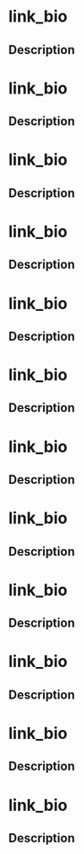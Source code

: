 # link_bio

## Description

# link_bio

## Description

# link_bio

## Description

# link_bio

## Description

# link_bio

## Description

# link_bio

## Description

# link_bio

## Description

# link_bio

## Description

# link_bio

## Description

# link_bio

## Description

# link_bio

## Description

# link_bio

## Description

